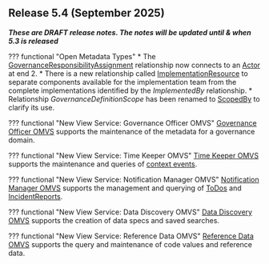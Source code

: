 <!-- SPDX-License-Identifier: CC-BY-4.0 -->
<!-- Copyright Contributors to the Egeria project. -->

## Release 5.4 (September 2025)

_**These are DRAFT release notes.  The notes will be updated until & when 5.3 is released**_

??? functional "Open Metadata Types"
    * The [GovernanceResponsibilityAssignment](/types/4/0445-Governance-Roles) relationship now connects to an [Actor](/types/1/0110-Actors) at end 2.
    * There is a new relationship called [ImplementationResource](/types/7/0737-Solution-Implementation) to separate components available for the implementation team from the complete implementations identified by the *ImplementedBy* relationship.
    * Relationship *GovernanceDefinitionScope* has been renamed to [ScopedBy](/types/1/0120-Assognment-Scopes) to clarify its use.

??? functional "New View Service: Governance Officer OMVS"
    [Governance Officer OMVS](/services/omvs/governance-officer/overview) supports the maintenance of the metadata for a governance domain.

??? functional "New View Service: Time Keeper OMVS"
    [Time Keeper OMVS](/services/omvs/time-keeper/overview) supports the maintenance and queries of [context events](/concepts/context-event).

??? functional "New View Service: Notification Manager OMVS"
    [Notification Manager OMVS](/services/omvs/notification-manager/overview) supports the management and querying of [ToDos](/concepts/to-do) and [IncidentReports](/concepts/incident-report).

??? functional "New View Service: Data Discovery OMVS"
    [Data Discovery OMVS](/services/omvs/data-discovery/overview) supports the creation of data specs and saved searches.

??? functional "New View Service: Reference Data OMVS"
    [Reference Data OMVS](/services/omvs/reference-data/overview) supports the query and maintenance of code values and reference data.
